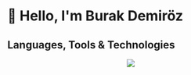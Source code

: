# 👋 Hello, I'm Burak Demiröz

## Languages, Tools & Technologies

<p align="center">
  <img src="https://skillicons.dev/icons?i=python,js,nodejs,html,ros,docker,linux,git,pytorch,tensorflow,scikit-learn&perline=6&theme=dark" />
</p>
